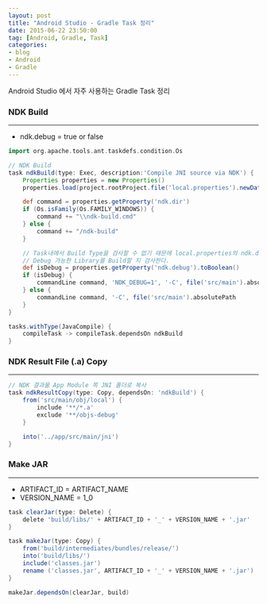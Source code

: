 ```yaml
---
layout: post
title: "Android Studio - Gradle Task 정리"
date: 2015-06-22 23:50:00
tag: [Android, Gradle, Task]
categories:
- blog
- Android
- Gradle
---
```


<!--more-->

Android Studio 에서 자주 사용하는 Gradle Task 정리

### NDK Build

- - -

- ndk.debug = true or false


```groovy
import org.apache.tools.ant.taskdefs.condition.Os

// NDK Build
task ndkBuild(type: Exec, description:'Compile JNI source via NDK') {
    Properties properties = new Properties()
    properties.load(project.rootProject.file('local.properties').newDataInputStream())

    def command = properties.getProperty('ndk.dir')
    if (Os.isFamily(Os.FAMILY_WINDOWS)) {
        command += "\\ndk-build.cmd"
    } else {
        command += "/ndk-build"
    }

    // Task내에서 Build Type을 검사할 수 없기 때문에 local.properties의 ndk.dir로
    // Debug 가능한 Library를 Build할 지 검사한다.
    def isDebug = properties.getProperty('ndk.debug').toBoolean()
    if (isDebug) {
        commandLine command, 'NDK_DEBUG=1', '-C', file('src/main').absolutePath
    } else {
        commandLine command, '-C', file('src/main').absolutePath
    }
}

tasks.withType(JavaCompile) {
    compileTask -> compileTask.dependsOn ndkBuild
}

```

### NDK Result File (.a) Copy

- - -


```groovy
// NDK 결과물 App Module 쪽 JNI 폴더로 복사
task ndkResultCopy(type: Copy, dependsOn: 'ndkBuild') {
    from('src/main/obj/local') {
        include '**/*.a'
        exclude '**/objs-debug'
    }

    into('../app/src/main/jni')
}
```

### Make JAR

- - -

- ARTIFACT_ID = ARTIFACT_NAME
- VERSION_NAME = 1_0


```groovy
task clearJar(type: Delete) {
    delete 'build/libs/' + ARTIFACT_ID + '_' + VERSION_NAME + '.jar'
}

task makeJar(type: Copy) {
    from('build/intermediates/bundles/release/')
    into('build/libs/')
    include('classes.jar')
    rename ('classes.jar', ARTIFACT_ID + '_' + VERSION_NAME + '.jar')
}

makeJar.dependsOn(clearJar, build)
```
